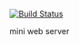[![Build Status](https://travis-ci.com/loyalpartner/mini-server.svg?branch=main)](https://travis-ci.com/loyalpartner/mini-server)

mini web server
